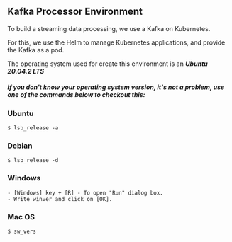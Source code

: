 ## Kafka Processor Environment

To build a streaming data processing, we use a Kafka on Kubernetes.

For this, we use the Helm to manage Kubernetes applications, and provide the Kafka as a pod. 

The operating system used for create this environment is an ***Ubuntu 20.04.2 LTS***

##### If you don't know your operating system version, it's not a problem, use one of the commands below to checkout this:

### Ubuntu
```
$ lsb_release -a
```

### Debian
```
$ lsb_release -d
```

### Windows
```
- [Windows] key + [R] - To open "Run" dialog box.
- Write winver and click on [OK].
```

### Mac OS
```
$ sw_vers
```
